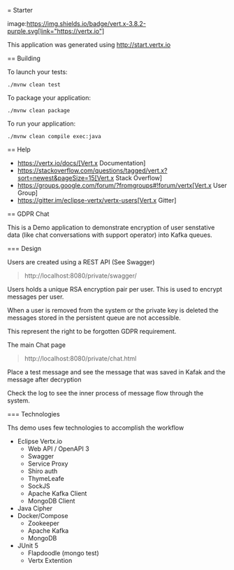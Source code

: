 = Starter

image:https://img.shields.io/badge/vert.x-3.8.2-purple.svg[link="https://vertx.io"]

This application was generated using http://start.vertx.io

== Building

To launch your tests:
```
./mvnw clean test
```

To package your application:
```
./mvnw clean package
```

To run your application:
```
./mvnw clean compile exec:java
```

== Help

* https://vertx.io/docs/[Vert.x Documentation]
* https://stackoverflow.com/questions/tagged/vert.x?sort=newest&pageSize=15[Vert.x Stack Overflow]
* https://groups.google.com/forum/?fromgroups#!forum/vertx[Vert.x User Group]
* https://gitter.im/eclipse-vertx/vertx-users[Vert.x Gitter]


== GDPR Chat

This is a Demo application to demonstrate encryption of user senstative data (like chat conversations with support operator) into Kafka queues.

=== Design

Users are created using a REST API (See Swagger)
> http://localhost:8080/private/swagger/

Users holds a unique RSA encryption pair per user. This is used to encrypt messages per user.

When a user is removed from the system or the private key is deleted the messages stored in the persistent queue are not accessible.

This represent the right to be forgotten GDPR requirement.

The main Chat page 
> http://localhost:8080/private/chat.html

Place a test message and see the message that was saved in Kafak and the message after decryption

Check the log to see the inner process of message flow through the system.

=== Technologies

Ths demo uses few technologies to accomplish the workflow

* Eclipse Vertx.io
    * Web API / OpenAPI 3
    * Swagger
    * Service Proxy
    * Shiro auth 
    * ThymeLeafe
    * SockJS
    * Apache Kafka Client
    * MongoDB Client
* Java Cipher
* Docker/Compose
    * Zookeeper
    * Apache Kafka
    * MongoDB
* JUnit 5
    * Flapdoodle (mongo test)
    * Vertx Extention
